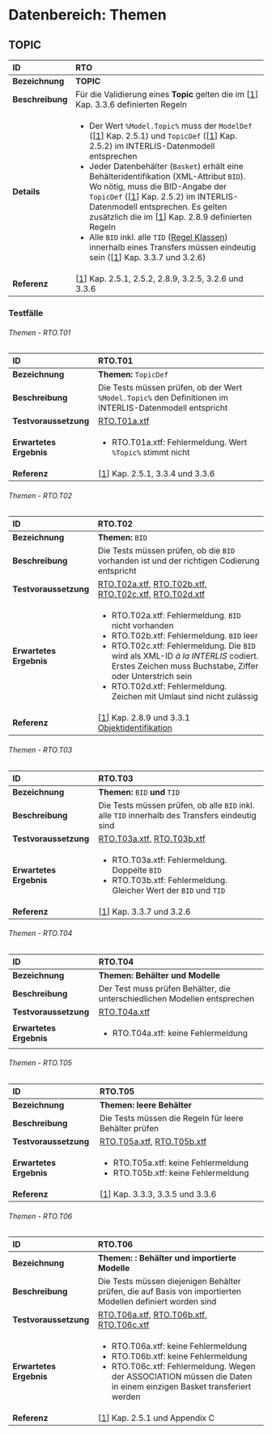# Datenbereich: Themen

## TOPIC
|ID|RTO
|:--|:--
|**Bezeichnung**|**TOPIC**
|**Beschreibung**|Für die Validierung eines **Topic** gelten die im [[1]] Kap. 3.3.6 definierten Regeln
|**Details**|<ul><li>Der Wert ```%Model.Topic%``` muss der ```ModelDef``` ([[1]] Kap. 2.5.1) und ```TopicDef``` ([[1]] Kap. 2.5.2) im INTERLIS-Datenmodell entsprechen</li><li>Jeder Datenbehälter (```Basket```) erhält eine Behälteridentifikation (XML-Attribut ```BID```). Wo nötig, muss die BID-Angabe der ```TopicDef``` ([[1]] Kap. 2.5.2) im INTERLIS-Datenmodell entsprechen. Es gelten zusätzlich die im [[1]] Kap. 2.8.9 definierten Regeln</li><li>Alle ```BID``` inkl. alle ```TID``` ([Regel Klassen](classes.md#regel-klassen)) innerhalb eines Transfers müssen eindeutig sein ([[1]] Kap. 3.3.7 und 3.2.6)</li>
|**Referenz**|[[1]] Kap. 2.5.1, 2.5.2, 2.8.9, 3.2.5, 3.2.6 und 3.3.6</td>

### Testfälle
###### Themen - RTO.T01
|ID|RTO.T01
|:--|:--
|**Bezeichnung**|**Themen:** ```TopicDef```
|**Beschreibung**|Die Tests müssen prüfen, ob der Wert ```%Model.Topic%``` den Definitionen im INTERLIS-Datenmodell entspricht
|**Testvoraussetzung**|[RTO.T01a.xtf](../data/RTO.T01a.xtf)
|**Erwartetes Ergebnis**|<ul><li>RTO.T01a.xtf: Fehlermeldung. Wert ```%Topic%``` stimmt nicht</li></ul>
|**Referenz**|[[1]] Kap. 2.5.1, 3.3.4 und 3.3.6</td>

###### Themen - RTO.T02
|ID|RTO.T02
|:--|:--
|**Bezeichnung**|**Themen:** ```BID```
|**Beschreibung**|Die Tests müssen prüfen, ob die ```BID``` vorhanden ist und der richtigen Codierung entspricht
|**Testvoraussetzung**|[RTO.T02a.xtf](../data/RTO.T02a.xtf), [RTO.T02b.xtf](../data/RTO.T02b.xtf), [RTO.T02c.xtf](../data/RTO.T02c.xtf), [RTO.T02d.xtf](../data/RTO.T02d.xtf)
|**Erwartetes Ergebnis**|<ul><li>RTO.T02a.xtf: Fehlermeldung. ```BID``` nicht vorhanden</li><li>RTO.T02b.xtf: Fehlermeldung. ```BID``` leer</li><li>RTO.T02c.xtf: Fehlermeldung. Die ```BID``` wird als XML-ID *à la INTERLIS* codiert. Erstes Zeichen muss Buchstabe, Ziffer oder Unterstrich sein</li><li>RTO.T02d.xtf: Fehlermeldung. Zeichen mit Umlaut sind nicht zulässig</li></ul>
|**Referenz**|[[1]] Kap. 2.8.9 und 3.3.1<br/>[Objektidentifikation](identifiers.md)

###### Themen - RTO.T03
|ID|RTO.T03
|:--|:--
|**Bezeichnung**|**Themen:** ```BID``` **und** ```TID```
|**Beschreibung**|Die Tests müssen prüfen, ob alle ```BID``` inkl. alle ```TID``` innerhalb des Transfers eindeutig sind
|**Testvoraussetzung**|[RTO.T03a.xtf](../data/RTO.T03a.xtf), [RTO.T03b.xtf](../data/RTO.T03b.xtf)
|**Erwartetes Ergebnis**|<ul><li>RTO.T03a.xtf: Fehlermeldung. Doppelte ```BID```</li><li>RTO.T03b.xtf: Fehlermeldung. Gleicher Wert der ```BID``` und ```TID```</li></ul>
|**Referenz**|[[1]] Kap. 3.3.7 und 3.2.6

###### Themen - RTO.T04
|ID|RTO.T04
|:--|:--
|**Bezeichnung**|**Themen: Behälter und Modelle**
|**Beschreibung**|Der Test muss prüfen Behälter, die unterschiedlichen Modellen entsprechen
|**Testvoraussetzung**|[RTO.T04a.xtf](../data/RTO.T04a.xtf)
|**Erwartetes Ergebnis**|<ul><li>RTO.T04a.xtf: keine Fehlermeldung</li></ul>

###### Themen - RTO.T05
|ID|RTO.T05
|:--|:--
|**Bezeichnung**|**Themen: leere Behälter**
|**Beschreibung**|Die Tests müssen die Regeln für leere Behälter prüfen
|**Testvoraussetzung**|[RTO.T05a.xtf](../data/RTO.T05a.xtf), [RTO.T05b.xtf](../data/RTO.T05b.xtf)
|**Erwartetes Ergebnis**|<ul><li>RTO.T05a.xtf: keine Fehlermeldung</li><li>RTO.T05b.xtf: keine Fehlermeldung</li></ul>
|**Referenz**|[[1]] Kap. 3.3.3, 3.3.5 und 3.3.6

###### Themen - RTO.T06
|ID|RTO.T06
|:--|:--
|**Bezeichnung**|**Themen: : Behälter und importierte Modelle**
|**Beschreibung**|Die Tests müssen diejenigen Behälter prüfen, die auf Basis von importierten Modellen definiert worden sind
|**Testvoraussetzung**|[RTO.T06a.xtf](../data/RTO.T06a.xtf), [RTO.T06b.xtf](../data/RTO.T06b.xtf), [RTO.T06c.xtf](../data/RTO.T06c.xtf)
|**Erwartetes Ergebnis**|<ul><li>RTO.T06a.xtf: keine Fehlermeldung</li><li>RTO.T06b.xtf: keine Fehlermeldung</li><li>RTO.T06c.xtf: Fehlermeldung. Wegen der ASSOCIATION müssen die Daten in einem einzigen Basket transferiert werden</li></ul>
|**Referenz**|[[1]] Kap. 2.5.1 und Appendix C

[1]: bib.md#1-kogis-interlis-2--referenzhandbuch-13042006
[2]: bib.md#2-w3c-extensible-markup-language-xml-10-fifth-edition-26112008
